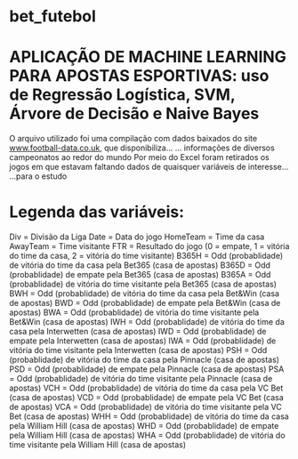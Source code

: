 # bet_futebol

# APLICAÇÃO DE MACHINE LEARNING PARA APOSTAS ESPORTIVAS: uso de Regressão Logística, SVM, Árvore de Decisão e Naive Bayes

O arquivo utilizado foi uma compilação com dados baixados do site www.football-data.co.uk, que disponibiliza...
 ... informações de diversos campeonatos ao redor do mundo
 Por meio do Excel foram retirados os jogos em que estavam faltando dados de quaisquer variáveis de interesse...
 ...para o estudo


# Legenda das variáveis:

Div = Divisão da Liga
Date = Data do jogo
HomeTeam = Time da casa
AwayTeam = Time visitante
FTR = Resultado do jogo (0 = empate, 1 = vitória do time da casa, 2 = vitória do time visitante)
B365H = Odd (probablidade) de vitória do time da casa pela Bet365 (casa de apostas)
B365D = Odd (probablidade) de empate pela Bet365 (casa de apostas)
B365A = Odd (probablidade) de vitória do time visitante pela Bet365 (casa de apostas)
BWH = Odd (probablidade) de vitória do time da casa pela Bet&Win (casa de apostas)
BWD = Odd (probablidade) de empate pela Bet&Win (casa de apostas)
BWA = Odd (probablidade) de vitória do time visitante pela Bet&Win (casa de apostas)
IWH = Odd (probablidade) de vitória do time da casa pela Interwetten (casa de apostas)
IWD = Odd (probablidade) de empate pela Interwetten (casa de apostas)
IWA = Odd (probablidade) de vitória do time visitante pela Interwetten (casa de apostas)
PSH = Odd (probablidade) de vitória do time da casa pela Pinnacle (casa de apostas)
PSD = Odd (probablidade) de empate pela Pinnacle (casa de apostas)
PSA = Odd (probablidade) de vitória do time visitante pela Pinnacle (casa de apostas)
VCH = Odd (probablidade) de vitória do time da casa pela VC Bet (casa de apostas)
VCD = Odd (probablidade) de empate pela VC Bet (casa de apostas)
VCA = Odd (probablidade) de vitória do time visitante pela VC Bet (casa de apostas)
WHH = Odd (probablidade) de vitória do time da casa pela William Hill (casa de apostas)
WHD = Odd (probablidade) de empate pela William Hill (casa de apostas)
WHA = Odd (probablidade) de vitória do time visitante pela William Hill (casa de apostas)
